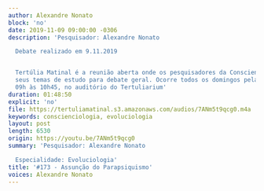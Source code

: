 ```yaml
---
author: Alexandre Nonato
block: 'no'
date: 2019-11-09 09:00:00 -0306
description: 'Pesquisador: Alexandre Nonato

  Debate realizado em 9.11.2019


  Tertúlia Matinal é a reunião aberta onde os pesquisadores da Conscienciologia apresentam
  seus temas de estudo para debate geral. Ocorre todos os domingos pela manhã, das
  09h às 10h45, no auditório do Tertuliarium'
duration: 01:48:50
explicit: 'no'
file: https://tertuliamatinal.s3.amazonaws.com/audios/7ANm5t9qcg0.m4a
keywords: conscienciologia, evoluciologia
layout: post
length: 6530
origin: https://youtu.be/7ANm5t9qcg0
summary: 'Pesquisador: Alexandre Nonato

  Especialidade: Evoluciologia'
title: '#173 - Assunção do Parapsiquismo'
voices: Alexandre Nonato
---
```


